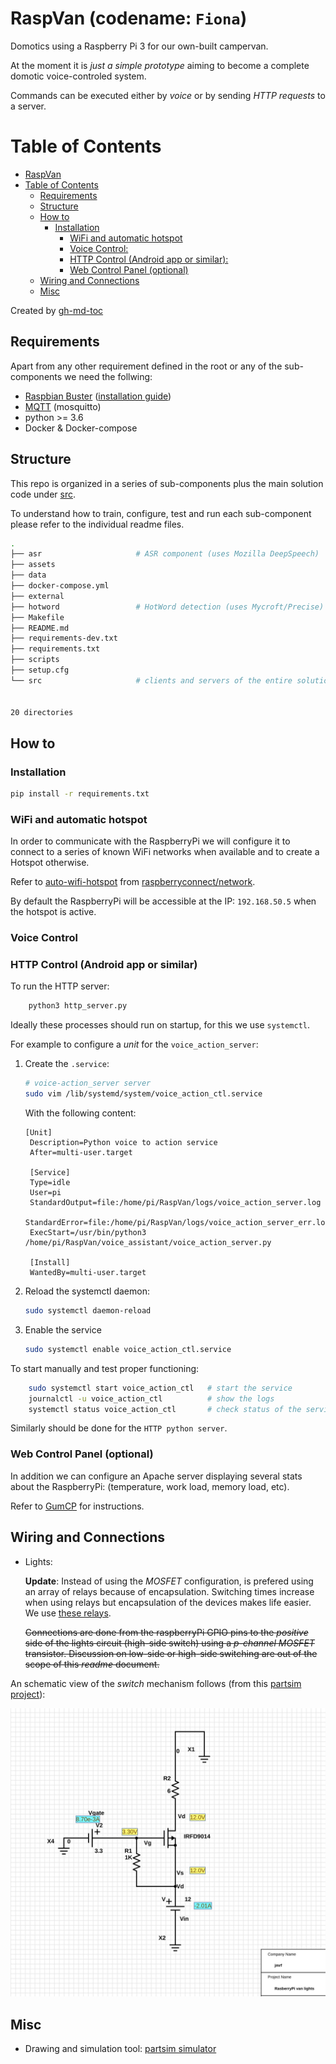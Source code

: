 # RaspVan (codename: `Fiona`)

Domotics using a Raspberry Pi 3 for our own-built campervan.

At the moment it is _just a simple prototype_ aiming to become a
complete domotic voice-controled system.

Commands can be executed either by _voice_ or by sending _HTTP requests_ to a server.


Table of Contents
=================

   * [RaspVan](#raspvan)
   * [Table of Contents](#table-of-contents)
      * [Requirements](#requirements)
      * [Structure](#structure)
      * [How to](#how-to)
         * [Installation](#installation)
            * [WiFi and automatic hotspot](#wifi-and-automatic-hotspot)
            * [Voice Control:](#voice-control)
            * [HTTP Control (Android app or similar):](#http-control-android-app-or-similar)
            * [Web Control Panel (optional)](#web-control-panel-optional)
      * [Wiring and Connections](#wiring-and-connections)
      * [Misc](#misc)

Created by [gh-md-toc](https://github.com/ekalinin/github-markdown-toc)


## Requirements

Apart from any other requirement defined in the root or any  of the sub-components we
need the follwing:

*  [Raspbian Buster](https://www.raspberrypi.org/downloads/raspbian/)
   ([installation guide](https://www.raspberrypi.org/documentation/installation/installing-images/README.md))
*  [MQTT](https://mqtt.org/) (mosquitto)
*  python >= 3.6
* Docker & Docker-compose


## Structure

This repo is organized in a series of sub-components plus the main solution code
under [src](src/]).

To understand how to train, configure, test and run each sub-component please refer to
the individual readme files.

```bash
.
├── asr                     # ASR component (uses Mozilla DeepSpeech)
├── assets
├── data
├── docker-compose.yml
├── external
├── hotword                 # HotWord detection (uses Mycroft/Precise)
├── Makefile
├── README.md
├── requirements-dev.txt
├── requirements.txt
├── scripts
├── setup.cfg
└── src                     # clients and servers of the entire solution


20 directories
```


## How to

### Installation


```bash
pip install -r requirements.txt
```

### WiFi and automatic hotspot

In order to communicate with the RaspberryPi we will configure it to connect to
a series of known WiFi networks when available and to create a Hotspot otherwise.

Refer to
[auto-wifi-hotspot](http://www.raspberryconnect.com/network/item/330-raspberry-pi-auto-wifi-hotspot-switch-internet)
from [raspberryconnect/network](http://www.raspberryconnect.com/network).

By default the RaspberryPi will be accessible at the IP: `192.168.50.5` when the hotspot is active.


### Voice Control


### HTTP Control (Android app or similar)

To run the HTTP server:
```bash
	python3 http_server.py
```


Ideally these processes should run on startup, for this we use `systemctl`.

For example to configure a _unit_ for the `voice_action_server`:

1. Create the `.service`:
    ```bash
    # voice-action_server server
    sudo vim /lib/systemd/system/voice_action_ctl.service
    ```

    With the following content:
    ```
    [Unit]
     Description=Python voice to action service
     After=multi-user.target

     [Service]
     Type=idle
     User=pi
     StandardOutput=file:/home/pi/RaspVan/logs/voice_action_server.log
     StandardError=file:/home/pi/RaspVan/logs/voice_action_server_err.log
     ExecStart=/usr/bin/python3 /home/pi/RaspVan/voice_assistant/voice_action_server.py

     [Install]
     WantedBy=multi-user.target

    ```

2. Reload the systemctl daemon:
    ```bash
	sudo systemctl daemon-reload
    ```

3. Enable the service
    ```bash
	sudo systemctl enable voice_action_ctl.service
    ```

To start manually and test proper functioning:
```bash
    sudo systemctl start voice_action_ctl   # start the service
    journalctl -u voice_action_ctl	        # show the logs
    systemctl status voice_action_ctl	    # check status of the service
```



Similarly should be done for the `HTTP python server`.



### Web Control Panel (optional)

In addition we can configure an Apache server displaying several stats about the RaspberryPi:
(temperature, work load, memory load, etc).

Refer to [GumCP](https://github.com/gumslone/GumCP) for instructions.


## Wiring and Connections

* Lights:

  **Update**:
  Instead of using the _MOSFET_ configuration, is prefered using an array of relays because of encapsulation.
  Switching times increase when using relays but encapsulation of the devices makes life easier.
  We use [these relays](https://amzn.to/2FRfuCP).

  ~~Connections are done from the raspberryPi GPIO pins to the _positive_ side of the lights circuit (high-side switch) using a
  _p-channel MOSFET_ transistor.
  Discussion on low-side or high-side switching are out of the scope of this _readme_ document.~~

 An schematic view of the _switch_ mechanism follows (from this [partsim project](http://www.partsim.com/simulator#132504)):

  ![high-side switch](assets/diagrams/high-side-switch.jpeg)



## Misc

* Drawing and simulation tool: [partsim simulator](https://www.partsim.com/simulator)
